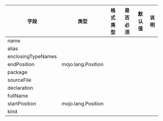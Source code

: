 | 字段 | 类型 | 格式类型 | 是否必须 | 默认值 | 说明 |
|---|---|---|---|---|---|
| name |  |  |  |  |
| alias |  |  |  |  |
| enclosingTypeNames |  |  |  |  |
| endPosition | mojo.lang.Position |  |  |  |
| package |  |  |  |  |
| sourceFile |  |  |  |  |
| declaration |  |  |  |  |
| fullName |  |  |  |  |
| startPosition | mojo.lang.Position |  |  |  |
| kind |  |  |  |  |

